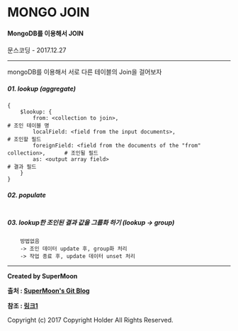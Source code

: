 # MONGO JOIN

#### MongoDB를 이용해서 JOIN

<div class="pull-right"> 문스코딩 - 2017.12.27 </div>

---

mongoDB를 이용해서 서로 다른 테이블의 Join을 걸어보자

##### 01. lookup (aggregate)

```
{
    $lookup: {
        from: <collection to join>,                                             # 조인 테이블 명
        localField: <field from the input documents>,                           # 조인할 필드
        foreignField: <field from the documents of the "from" collection>,      # 조인될 필드
        as: <output array field>                                                # 결과 필드
    }
}
```

##### 02. populate

```

```

##### 03. lookup한 조인된 결과 값을 그룹화 하기 (lookup -> group)

```
    방법없음
    -> 조인 데이터 update 후, group화 처리
    -> 작업 종료 후, update 데이터 unset 처리
```

---

**Created by SuperMoon**

**출처 : [SuperMoon's Git Blog](https://github.com/jm921106)**

**참조 : [링크1]()**

Copyright (c) 2017 Copyright Holder All Rights Reserved.
